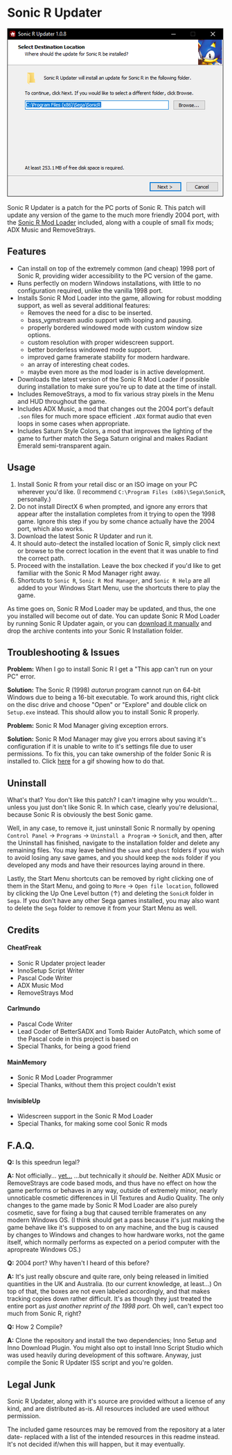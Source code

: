 # Sonic R Updater
![Image of SRUpdater](https://raw.githubusercontent.com/cheatfreak47/SRUpdater/master/repo.png)

Sonic R Updater is a patch for the PC ports of Sonic R.
This patch will update any version of the game to the much more friendly 2004 port, with the [Sonic R Mod Loader](https://github.com/sonicretro/sonicr-mod-loader/releases) included, along with a couple of small fix mods; ADX Music and RemoveStrays.	

## Features

 - Can install on top of the extremely common (and cheap) 1998 port of Sonic R, providing wider accessibility to the PC version of the game.
 - Runs perfectly on modern Windows installations, with little to no configuration required, unlike the vanilla 1998 port.
 - Installs Sonic R Mod Loader into the game, allowing for robust modding support, as well as several additional features:
	- Removes the need for a disc to be inserted.
	- bass_vgmstream audio support with looping and pausing.
	- properly bordered windowed mode with custom window size options.
	- custom resolution with proper widescreen support.
	- better borderless windowed mode support.
	- improved game framerate stability for modern hardware.
	- an array of interesting cheat codes.
	- maybe even more as the mod loader is in active development.
 - Downloads the latest version of the Sonic R Mod Loader if possible during installation to make sure you're up to date at the time of install.
 - Includes RemoveStrays, a mod to fix various stray pixels in the Menu and HUD throughout the game.
 - Includes ADX Music, a mod that changes out the 2004 port's default `.son` files for much more space efficient `.ADX` format audio that even loops in some cases when appropriate.
 - Includes Saturn Style Colors, a mod that improves the lighting of the game to further match the Sega Saturn original and makes Radiant Emerald semi-transparent again.

## Usage

1. Install Sonic R from your retail disc or an ISO image on your PC wherever you'd like. (I recommend `C:\Program Files (x86)\Sega\SonicR`, personally.)
2. Do not install DirectX 6 when prompted, and ignore any errors that appear after the installation completes from it trying to open the 1998 game. Ignore this step if you by some chance actually have the 2004 port, which also works.
3. Download the latest Sonic R Updater and run it.
4. It should auto-detect the installed location of Sonic R, simply click next or browse to the correct location in the event that it was unable to find the correct path.
5. Proceed with the installation. Leave the box checked if you'd like to get familiar with the Sonic R Mod Manager right away.
6. Shortcuts to `Sonic R`, `Sonic R Mod Manager`, and `Sonic R Help` are all added to your Windows Start Menu, use the shortcuts there to play the game.

As time goes on, Sonic R Mod Loader may be updated, and thus, the one you installed will become out of date. You can update Sonic R Mod Loader by running Sonic R Updater again, or you can [download it manually](http://mm.reimuhakurei.net/misc/SonicRModLoader.7z) and drop the archive contents into your Sonic R Installation folder.

## Troubleshooting &  Issues
**Problem:** When I go to install Sonic R I get a "This app can't run on your PC" error.

**Solution:** The Sonic R (1998) _autorun_ program cannot run on 64-bit Windows due to being a 16-bit executable. To work around this, right click on the disc drive and choose "Open" or "Explore" and double click on `Setup.exe` instead. This should allow you to install Sonic R properly.

**Problem:** Sonic R Mod Manager giving exception errors.

**Solution:** Sonic R Mod Manager may give you errors about saving it's configuration if it is unable to write to it's settings file due to user permissions. To fix this, you can take ownership of the folder Sonic R is installed to. Click [here](https://gfycat.com/HardtofindFeminineAmericanwigeon) for a gif showing how to do that.

## Uninstall

What's that? You don't like this patch? I can't imagine why you wouldn't... unless you just don't like Sonic R. In which case, clearly you're delusional, because Sonic R is obviously the best Sonic game. 

Well, in any case, to remove it, just uninstall Sonic R normally by opening `Control Panel` → `Programs` → `Uninstall a Program` → `SonicR`, and then, after the Uninstall has finished, navigate to the installation folder and delete any remaining files. You may leave behind the `save` and `ghost` folders if you wish to avoid losing any save games, and you should keep the `mods` folder if you developed any mods and have their resources laying around in there.

Lastly, the Start Menu shortcuts can be removed by right clicking one of them in the Start Menu, and going to `More` → `Open file location`, followed by clicking the Up One Level button (↑) and deleting the `SonicR` folder in `Sega`. If you don't have any other Sega games installed, you may also want to delete the `Sega` folder to remove it from your Start Menu as well.

## Credits
	
#### CheatFreak
 - Sonic R Updater project leader
 - InnoSetup Script Writer
 - Pascal Code Writer 
 - ADX Music Mod
 - RemoveStrays Mod

#### Carlmundo
 - Pascal Code Writer
 - Lead Coder of BetterSADX and Tomb Raider AutoPatch, which some of the Pascal code in this project is based on
 - Special Thanks, for being a good friend
 
#### MainMemory
 - Sonic R Mod Loader Programmer
 - Special Thanks, without them this project couldn't exist
 
#### InvisibleUp
 - Widescreen support in the Sonic R Mod Loader
 - Special Thanks, for making some cool Sonic R mods

## F.A.Q.

**Q:** Is this speedrun legal?

**A:** Not officially... [yet...](https://www.speedrun.com/Sonic_R/thread/zc91h) ...but technically it _should be._ Neither ADX Music or RemoveStrays are code based mods, and thus have no effect on how the game performs or behaves in any way, outside of extremely minor, nearly unnoticable cosmetic differences in UI Textures and Audio Quality. The only changes to the game made by Sonic R Mod Loader are also purely cosmetic, save for fixing a bug that caused terrible framerates on any modern Windows OS. (I think should get a pass because it's just making the game behave like it's supposed to on any machine, and the bug is caused by changes to Windows and changes to how hardware works, not the game itself, which normally performs as expected on a period computer with the apropreate Windows OS.)


**Q:** 2004 port? Why haven't I heard of this before?

**A:** It's just really obscure and quite rare, only being released in limitied quantities in the UK and Australia. (to our current knowledge, at least...) On top of that, the boxes are not even labeled accordingly, and that makes tracking copies down rather difficult. It's as though they just treated the entire port as _just another reprint of the 1998 port._ Oh well, can't expect too much from Sonic R, right?


**Q:** How 2 Compile?

**A:** Clone the repository and install the two dependencies; Inno Setup and Inno Download Plugin. You might also opt to install Inno Script Studio which was used heavily during development of this software. Anyway, just compile the Sonic R Updater ISS script and you're golden.

## Legal Junk
Sonic R Updater, along with it's source are provided without a license of any kind, and are distributed as-is. All resources included are used without permission.

The included game resources may be removed from the repository at a later date- replaced with a list of the intended resources in this readme instead. It's not decided if/when this will happen, but it may eventually.